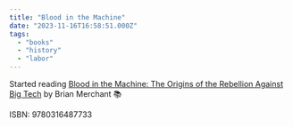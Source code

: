```yaml
---
title: "Blood in the Machine"
date: "2023-11-16T16:58:51.000Z"
tags: 
  - "books"
  - "history"
  - "labor"
---
```


Started reading [Blood in the Machine: The Origins of the Rebellion Against Big Tech](https://micro.blog/books/9780316487733) by Brian Merchant 📚

ISBN: 9780316487733
